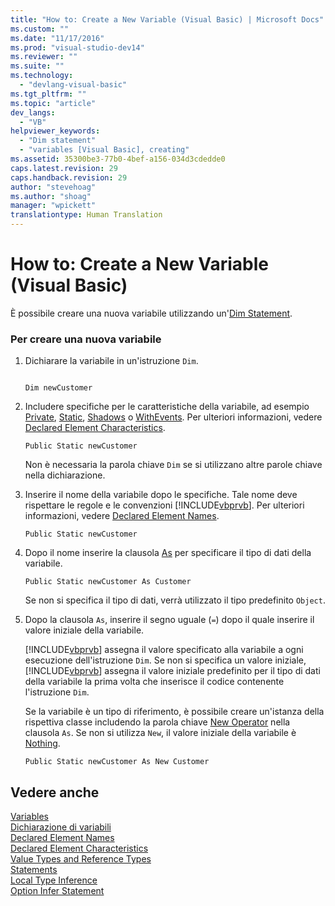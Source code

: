 ```yaml
---
title: "How to: Create a New Variable (Visual Basic) | Microsoft Docs"
ms.custom: ""
ms.date: "11/17/2016"
ms.prod: "visual-studio-dev14"
ms.reviewer: ""
ms.suite: ""
ms.technology: 
  - "devlang-visual-basic"
ms.tgt_pltfrm: ""
ms.topic: "article"
dev_langs: 
  - "VB"
helpviewer_keywords: 
  - "Dim statement"
  - "variables [Visual Basic], creating"
ms.assetid: 35300be3-77b0-4bef-a156-034d3cdedde0
caps.latest.revision: 29
caps.handback.revision: 29
author: "stevehoag"
ms.author: "shoag"
manager: "wpickett"
translationtype: Human Translation
---
```

# How to: Create a New Variable (Visual Basic)
È possibile creare una nuova variabile utilizzando un'[Dim Statement](../../../../visual-basic/language-reference/statements/dim-statement.md).  
  
### Per creare una nuova variabile  
  
1.  Dichiarare la variabile in un'istruzione `Dim`.  
  
    ```  
  
    Dim newCustomer  
    ```  
  
2.  Includere specifiche per le caratteristiche della variabile, ad esempio [Private](../../../../visual-basic/language-reference/modifiers/private.md), [Static](../../../../visual-basic/language-reference/modifiers/static.md), [Shadows](../../../../visual-basic/language-reference/modifiers/shadows.md) o [WithEvents](../../../../visual-basic/language-reference/modifiers/withevents.md).  Per ulteriori informazioni, vedere [Declared Element Characteristics](../../../../visual-basic/programming-guide/language-features/declared-elements/declared-element-characteristics.md).  
  
    ```  
    Public Static newCustomer  
    ```  
  
     Non è necessaria la parola chiave `Dim` se si utilizzano altre parole chiave nella dichiarazione.  
  
3.  Inserire il nome della variabile dopo le specifiche. Tale nome deve rispettare le regole e le convenzioni [!INCLUDE[vbprvb](../../../../csharp/programming-guide/concepts/linq/includes/vbprvb_md.md)].  Per ulteriori informazioni, vedere [Declared Element Names](../../../../visual-basic/programming-guide/language-features/declared-elements/declared-element-names.md).  
  
    ```  
    Public Static newCustomer  
    ```  
  
4.  Dopo il nome inserire la clausola [As](../../../../visual-basic/language-reference/statements/as-clause.md) per specificare il tipo di dati della variabile.  
  
    ```  
    Public Static newCustomer As Customer   
    ```  
  
     Se non si specifica il tipo di dati, verrà utilizzato il tipo predefinito `Object`.  
  
5.  Dopo la clausola `As`, inserire il segno uguale \(`=`\) dopo il quale inserire il valore iniziale della variabile.  
  
     [!INCLUDE[vbprvb](../../../../csharp/programming-guide/concepts/linq/includes/vbprvb_md.md)] assegna il valore specificato alla variabile a ogni esecuzione dell'istruzione `Dim`.  Se non si specifica un valore iniziale, [!INCLUDE[vbprvb](../../../../csharp/programming-guide/concepts/linq/includes/vbprvb_md.md)] assegna il valore iniziale predefinito per il tipo di dati della variabile la prima volta che inserisce il codice contenente l'istruzione `Dim`.  
  
     Se la variabile è un tipo di riferimento, è possibile creare un'istanza della rispettiva classe includendo la parola chiave [New Operator](../../../../visual-basic/language-reference/operators/new-operator.md) nella clausola `As`.  Se non si utilizza `New`, il valore iniziale della variabile è [Nothing](../../../../visual-basic/language-reference/nothing.md).  
  
    ```  
    Public Static newCustomer As New Customer  
    ```  
  
## Vedere anche  
 [Variables](../../../../visual-basic/programming-guide/language-features/variables/index.md)   
 [Dichiarazione di variabili](../../../../visual-basic/programming-guide/language-features/variables/variable-declaration.md)   
 [Declared Element Names](../../../../visual-basic/programming-guide/language-features/declared-elements/declared-element-names.md)   
 [Declared Element Characteristics](../../../../visual-basic/programming-guide/language-features/declared-elements/declared-element-characteristics.md)   
 [Value Types and Reference Types](../../../../visual-basic/programming-guide/language-features/data-types/value-types-and-reference-types.md)   
 [Statements](../../../../visual-basic/language-reference/statements/index.md)   
 [Local Type Inference](../../../../visual-basic/programming-guide/language-features/variables/local-type-inference.md)   
 [Option Infer Statement](../../../../visual-basic/language-reference/statements/option-infer-statement.md)